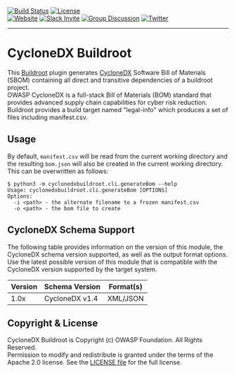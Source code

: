 [![Build Status](https://github.com/CycloneDX/cyclonedx-buildroot/workflows/CI/badge.svg)](https://github.com/CycloneDX/cyclonedx-buildroot/actions?workflow=CI)
[![License](https://img.shields.io/badge/license-Apache%202.0-brightgreen.svg)][License]  
[![Website](https://img.shields.io/badge/https://-cyclonedx.org-blue.svg)][CDX_homepage]
[![Slack Invite](https://img.shields.io/badge/Slack-Join-blue?logo=slack&labelColor=393939)](https://cyclonedx.org/slack/invite)
[![Group Discussion](https://img.shields.io/badge/discussion-groups.io-blue.svg)](https://groups.io/g/CycloneDX)
[![Twitter](https://img.shields.io/twitter/url/http/shields.io.svg?style=social&label=Follow)](https://twitter.com/CycloneDX_Spec)

----

# CycloneDX Buildroot

This [Buildroot][Buildroot_homepage] plugin generates [CycloneDX][CDX_homepage] Software Bill of Materials (SBOM) containing all direct and transitive dependencies of a buildroot project.  
OWASP CycloneDX is a full-stack Bill of Materials (BOM) standard that provides advanced supply chain capabilities for cyber risk reduction.
Buildroot provides a build target named "legal-info" which produces a set of files including manifest.csv.

## Usage

By default, `manifest.csv` will be read from the current working directory
and the resulting `bom.json` will also be created in the current working directory.  
This can be overwritten as follows:

```ShellSession
$ python3 -m cyclonedxbuildroot.cli.generateBom --help
Usage: cyclonedxbuildroot.cli.generateBom [OPTIONS]
Options:
  -i <path> - the alternate filename to a frozen manifest.csv
  -o <path> - the bom file to create
```

## CycloneDX Schema Support

The following table provides information on the version of this module, the CycloneDX schema version supported, as well as the output format options.
Use the latest possible version of this module that is compatible with the CycloneDX version supported by the target system.

| Version | Schema Version | Format(s) |
|---------|----------------|-----------|
| 1.0x | CycloneDX v1.4 | XML/JSON |

## Copyright & License

CycloneDX Buildroot is Copyright (c) OWASP Foundation. All Rights Reserved.  
Permission to modify and redistribute is granted under the terms of the Apache 2.0 license. See the [LICENSE file][License] for the full license.

[CDX_homepage]: https://cyclonedx.org
[License]: https://github.com/CycloneDX/cyclonedx-buildroot/blob/main/LICENSE
[Buildroot_homepage]: https://buildroot.org
